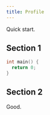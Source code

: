 ```yaml
---
title: Profile
---
```


Quick start.

## Section 1

```c
int main() {
  return 0;
}
```

## Section 2

Good.
